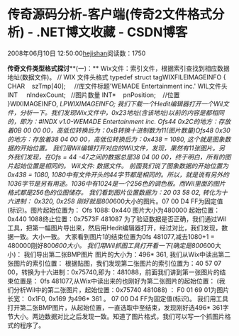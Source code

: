
# 传奇源码分析-客户端(传奇2文件格式分析) - .NET博文收藏 - CSDN博客


2008年06月10日 12:50:00[hejishan](https://me.csdn.net/hejishan)阅读数：1750


**传奇文件类型格式探讨****(一)：**
Wix文件：索引文件，根据索引查找到相应数据地址(数据文件)。
// WIX 文件头格式
typedef struct tagWIXFILEIMAGEINFO
{
CHAR    szTmp[40];     //库文件标题'WEMADE Entertainment inc.' WIL文件头
INT     nIndexCount;   //图片数量
INT*    pnPosition;    //位置
}WIXIMAGEINFO, *LPWIXIMAGEINFO;
我们下载一个Hedit编辑器打开一个Wil文件，分析一下。我们发现Wix文件中，0x23地址(含该地址)以前的内容是都相同的，即为：\#INDX v1.0-WEMADE Entertainment inc.
Ofs44 0x2C的地方：存放着0B 00 00 00，高低位转换后为：0xB转换十进制数为11(图片数量)Ofs48 0x30的地方：存放着38 04 00 00，高低位转换后为：0x438 = 1080, 这个就是图象数据的开始位置。
我们用Wil编辑打开对应的Wil文件，发现，果然有11张图片。另外我们发现，在Ofs = 44 -47之间的数据总是38 04 00 00，终于明白，所有的图片起始位置是相同的。
Wil文件: 数据文件。
前面我们说了图象数据的开始位置为0x438 = 1080, 1080中有文件开头的44字节都是相同的。所以，就是说有另外的1036字节是另有用途。1036中有1024是一个256色的调色板。而Wil里面的图片格式都是256色的位图储存。
我们看到图片位置数据为：20 03 58 02, 转化为十六进制： 0x320, 0x258 刚好就是800*600大小的图片。07 00 D4 FF为固定值(标识)。图片起始位置为：
Ofs 1088: 0x440 图片大小为480000
起始位置：0x440 1088终止位置：0x7573F 481087 为了验证数据是否正确，我们通过Wil工具，把第一幅图片导出来，然后用Hedit编辑器打开，经过对比，我们发现，数据一致。大小一致。
大家看到图片1的结束位置为0fs 481077,减去1080+1 = 480000刚好800*600大小。
我们用Wil抓图工具打开看一下(确定是800*600大小)：
我们导出第二张BMP图片
图片的大小为：496* 361, 我们从Wix中读出第二张图片的索引位置：
根据贴图，我们发现第二张图片的索引位置为：40 57 07 00，转换为十六进制：0x75740,即为：481088，前面我们讲到第一张图片的结束位置是： 0fs 481077,从Wix中读出来的也刚好为第二张图片的起始位置：
(我们分析Wil中的第二张图片，起始位置：0x75740 481088) ： F0 01 69 01为图片长宽： 0x1F0, 0x169 为496* 361 。 07 00 D4 FF为固定值(标识)。
我们用工具打开第二张BMP图片，从起始位置，一直选取中至结束，发现刚好选496* 361字节大小。两边数据对比之后发现一致。知道了图片格式，我们可以写一个抓图片格式的程序了。






